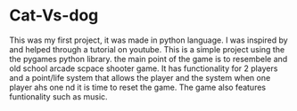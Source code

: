 # Cat-Vs-dog
This was my first project, it was made in python language. I was inspired by and helped through a tutorial on youtube. 
This is a simple project using the the pygames python library. the main point of the game is to resembele and old school arcade scpace shooter game.
It has functionality for 2 players and a point/life system that allows the player and the system when one player ahs one nd it is time to reset the game.
The game also features funtionality such as music.
